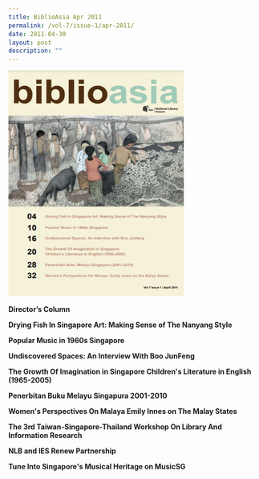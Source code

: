 ```yaml
---
title: BiblioAsia Apr 2011
permalink: /vol-7/issue-1/apr-2011/
date: 2011-04-30
layout: post
description: ""
---
```

<img style="width: 350px; height: 450px;" src="/images/vol-7-issue-1/Apr%202011.JPG">

**Director’s Column**

**Drying Fish In Singapore Art: Making Sense of The Nanyang Style** <br>

**Popular Music in 1960s Singapore** <br>

**Undiscovered Spaces: An Interview With Boo JunFeng** <br>

**The Growth Of Imagination in Singapore Children's Literature in English (1965-2005)** <br>

**Penerbitan Buku Melayu Singapura 2001-2010** <br>

**Women's Perspectives On Malaya Emily Innes on The Malay States** <br>

**The 3rd Taiwan-Singapore-Thailand Workshop On Library And Information Research** <br>

**NLB and IES Renew Partnership** <br>

**Tune Into Singapore's Musical Heritage on MusicSG** <br>
